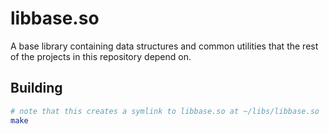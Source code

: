 # libbase.so

A base library containing data structures and common utilities that the rest of the projects in 
this repository depend on.

## Building

```bash
# note that this creates a symlink to libbase.so at ~/libs/libbase.so
make 
```

